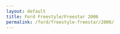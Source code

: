 ```yaml
---
layout: default
title: Ford Freestyle/Freestar 2006
permalink: /ford/freestyle-freestar/2006/
---
```

